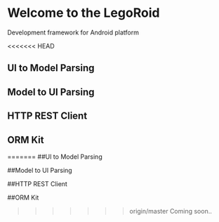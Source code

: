 # **Welcome to the LegoRoid**

Development framework for Android platform

<<<<<<< HEAD
## UI to Model Parsing


## Model to UI Parsing

## HTTP REST Client

## ORM Kit
=======
##UI to Model Parsing

##Model to UI Parsing

##HTTP REST Client

##ORM Kit
>>>>>>> origin/master
Coming soon..
